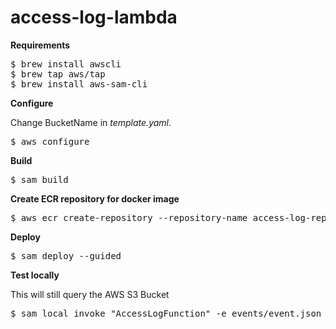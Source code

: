 # access-log-lambda

**Requirements**

<pre>
$ brew install awscli
$ brew tap aws/tap
$ brew install aws-sam-cli
</pre>


**Configure**

Change BucketName in *template.yaml*.
<pre>
$ aws configure
</pre>


**Build**

<pre>
$ sam build
</pre>


**Create ECR repository for docker image**

<pre>
$ aws ecr create-repository --repository-name access-log-repository --image-tag-mutability IMMUTABLE --image-scanning-configuration scanOnPush=true
</pre>


**Deploy**

<pre>
$ sam deploy --guided
</pre>


**Test locally**

This will still query the AWS S3 Bucket
<pre>
$ sam local invoke "AccessLogFunction" -e events/event.json
</pre>
